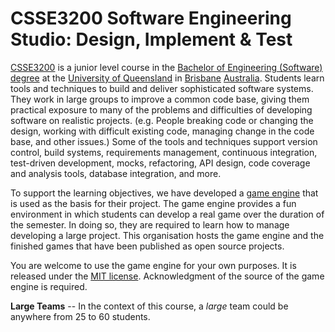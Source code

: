 # CSSE3200 Software Engineering Studio: Design, Implement & Test
[CSSE3200](https://my.uq.edu.au/programs-courses/course.html?course_code=CSSE3200 "CSSE3200 Description") is a junior level course in the [Bachelor of Engineering (Software) degree](https://study.uq.edu.au/study-options/programs/bachelor-engineering-honours-2455/software-engineering-softwe2455 "BEng(Software) Description") at the [University of Queensland](https://uq.edu.au/ "UQ Home Page") in [Brisbane](https://en.wikipedia.org/wiki/Brisbane "Information about Brisbane") [Australia](https://en.wikipedia.org/wiki/Australia "Information about Australia"). Students learn tools and techniques to build and deliver sophisticated software systems. They work in large groups to improve a common code base, giving them practical exposure to many of the problems and difficulties of developing software on realistic projects. (e.g. People breaking code or changing the design, working with difficult existing code, managing change in the code base, and other issues.) Some of the tools and techniques support version control, build systems, requirements management, continuous integration, test-driven development, mocks, refactoring, API design, code coverage and analysis tools, database integration, and more.

To support the learning objectives, we have developed a [game engine](https://github.com/UQcsse3200/game-engine) that is used as the basis for their project. The game engine provides a fun environment in which students can develop a real game over the duration of the semester. In doing so, they are required to learn how to manage developing a large project. This organisation hosts the game engine and the finished games that have been published as open source projects.

You are welcome to use the game engine for your own purposes. It is released under the [MIT license](https://opensource.org/licenses/MIT "MIT License Description"). Acknowledgment of the source of the game engine is required.

**Large Teams** -- In the context of this course, a *large* team could be anywhere from 25 to 60 students.
